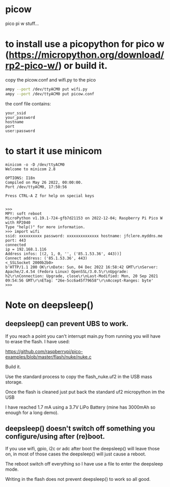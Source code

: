 # picow
pico pi w stuff...

# to install use a picopython for pico w (https://micropython.org/download/rp2-pico-w/) or build it.
copy the picow.conf and wifi.py to the pico
```bash
ampy --port /dev/ttyACM0 put wifi.py
ampy --port /dev/ttyACM0 put picow.conf
```
the conf file contains:
```
your_ssid
your_password
hostname
port
user:password
```
# to start it use minicom
```
minicom -o -D /dev/ttyACM0
Welcome to minicom 2.8

OPTIONS: I18n 
Compiled on May 26 2022, 00:00:00.
Port /dev/ttyACM0, 17:50:56

Press CTRL-A Z for help on special keys


>>> 
MPY: soft reboot
MicroPython v1.19.1-724-gfb7d21153 on 2022-12-04; Raspberry Pi Pico W with RP2040
Type "help()" for more information.
>>> import wifi
ssid: xxxxxxxxxx password: xxxxxxxxxxxxxx hostname: jfclere.myddns.me port: 443
connected
ip = 192.168.1.116
Address infos: [(2, 1, 0, '', ('85.1.53.36', 443))]
Connect address: ('85.1.53.36', 443)
<_SSLSocket 2000b2b0>
b'HTTP/1.1 200 OK\r\nDate: Sun, 04 Dec 2022 16:58:42 GMT\r\nServer: Apache/2.4.54 (Fedora Linux) OpenSSL/3.0.5\r\nUpgrade: h2\r\nConnection: Upgrade, close\r\nLast-Modified: Mon, 20 Sep 2021 09:54:56 GMT\r\nETag: "26e-5cc6a45f79658"\r\nAccept-Ranges: byte'
>>> 
```

# Note on deepsleep()

## deepsleep() can prevent UBS to work.
If you reach a point you can't interrupt main.py from running you will have to erase the flash. I have used:

https://github.com/raspberrypi/pico-examples/blob/master/flash/nuke/nuke.c

Build it.

Use the standard process to copy the flash_nuke.uf2 in the USB mass storage.

Once the flash is cleaned just put back the standard uf2 micropython im the USB

I have reached 1.7 mA using a 3.7V LiPo Battery (mine has 3000mAh so enough for a long demo).

## deepsleep() doesn't switch off something you configure/using after (re)boot.
If you use wifi, gpio, i2c or adc after boot the deepsleep() will leave those on, in most of those cases the deepsleep() will just cause a reboot.

The reboot switch off everything so I have use a file to enter the deepsleep mode.

Writing in the flash does not prevent deepsleep() to work so all good.
